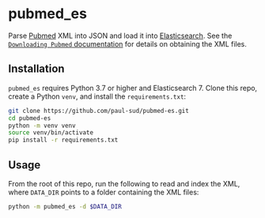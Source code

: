 # pubmed_es

Parse [Pubmed](https://pubmed.ncbi.nlm.nih.gov/) XML into JSON and load it into [Elasticsearch](https://www.elastic.co/guide/index.html). See the [`Downloading Pubmed` documentation](https://dtd.nlm.nih.gov/ncbi/pubmed/doc/out/190101/index.html) for details on obtaining the XML files.

## Installation

`pubmed_es` requires Python 3.7 or higher and Elasticsearch 7. Clone this repo, create a Python `venv`, and install the `requirements.txt`:
```bash
git clone https://github.com/paul-sud/pubmed-es.git
cd pubmed-es
python -m venv venv
source venv/bin/activate
pip install -r requirements.txt
```

## Usage
From the root of this repo, run the following to read and index the XML, where `DATA_DIR` points to a folder containing the XML files:
```bash
python -m pubmed_es -d $DATA_DIR
```
